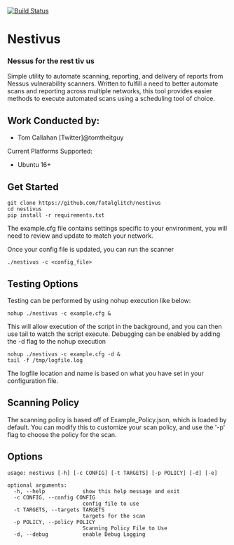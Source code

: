 [![Build Status](https://travis-ci.org/fatalglitch/nestivus.svg?branch=master)](https://travis-ci.org/fatalglitch/nestivus)
# Nestivus

### Nessus for the rest tiv us

Simple utility to automate scanning, reporting, and delivery of reports from Nessus vulnerability scanners.
Written to fulfill a need to better automate scans and reporting across multiple networks, this tool
provides easier methods to execute automated scans using a scheduling tool of choice. 

Work Conducted by:
---------------------------------------
* Tom Callahan [Twitter]@tomtheitguy

Current Platforms Supported:
* Ubuntu 16+
 
## Get Started
```
git clone https://github.com/fatalglitch/nestivus
cd nestivus
pip install -r requirements.txt
```
The example.cfg file contains settings specific to your environment,
you will need to review and update to match your network.

Once your config file is updated, you can run the scanner

```
./nestivus -c <config_file>
```

## Testing Options
Testing can be performed by using nohup execution like below:
```
nohup ./nestivus -c example.cfg &
```
This will allow execution of the script in the background, and you can then use tail to watch the script execute. Debugging can be enabled by adding the -d flag to the nohup execution
```
nohup ./nestivus -c example.cfg -d &
tail -f /tmp/logfile.log
```
The logfile location and name is based on what you have set in your configuration file.
## Scanning Policy
The scanning policy is based off of Example_Policy.json, which is loaded by default.
You can modify this to customize your scan policy, and use the '-p' flag to choose the policy for the scan.

## Options
```
usage: nestivus [-h] [-c CONFIG] [-t TARGETS] [-p POLICY] [-d] [-e]

optional arguments:
  -h, --help            show this help message and exit
  -c CONFIG, --config CONFIG
                        config file to use
  -t TARGETS, --targets TARGETS
                        targets for the scan
  -p POLICY, --policy POLICY
                        Scanning Policy File to Use
  -d, --debug           enable Debug Logging
```
